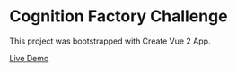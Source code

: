 # Cognition Factory Challenge

This project was bootstrapped with Create Vue 2 App.


[Live Demo](https://cf-challenge.netlify.app)
